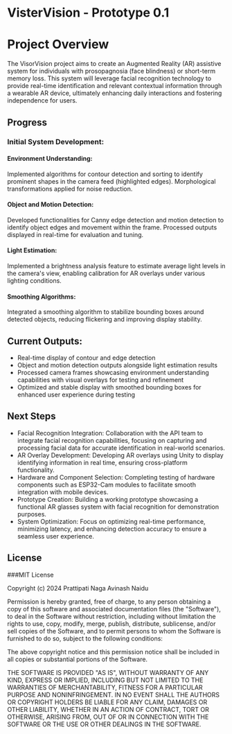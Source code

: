 # VisterVision - Prototype 0.1

# Project Overview
The VisorVision project aims to create an Augmented Reality (AR) assistive system for individuals with prosopagnosia (face blindness) or short-term memory loss. This system will leverage facial recognition technology to provide real-time identification and relevant contextual information through a wearable AR device, ultimately enhancing daily interactions and fostering independence for users.

## Progress
### Initial System Development:
#### Environment Understanding:
Implemented algorithms for contour detection and sorting to identify prominent shapes in the camera feed (highlighted edges).
Morphological transformations applied for noise reduction.
#### Object and Motion Detection:
Developed functionalities for Canny edge detection and motion detection to identify object edges and movement within the frame.
Processed outputs displayed in real-time for evaluation and tuning.
#### Light Estimation:
Implemented a brightness analysis feature to estimate average light levels in the camera's view, enabling calibration for AR overlays under various lighting conditions.
#### Smoothing Algorithms:
Integrated a smoothing algorithm to stabilize bounding boxes around detected objects, reducing flickering and improving display stability.

## Current Outputs:
- Real-time display of contour and edge detection
- Object and motion detection outputs alongside light estimation results
- Processed camera frames showcasing environment understanding capabilities with visual overlays for testing and refinement
- Optimized and stable display with smoothed bounding boxes for enhanced user experience during testing

## Next Steps
- Facial Recognition Integration: Collaboration with the API team to integrate facial recognition capabilities, focusing on capturing and processing facial data for accurate identification in real-world scenarios.
- AR Overlay Development: Developing AR overlays using Unity to display identifying information in real time, ensuring cross-platform functionality.
- Hardware and Component Selection: Completing testing of hardware components such as ESP32-Cam modules to facilitate smooth integration with mobile devices.
- Prototype Creation: Building a working prototype showcasing a functional AR glasses system with facial recognition for demonstration purposes.
- System Optimization: Focus on optimizing real-time performance, minimizing latency, and enhancing detection accuracy to ensure a seamless user experience.

## License

###MIT License

Copyright (c) 2024 Prattipati Naga Avinash Naidu

Permission is hereby granted, free of charge, to any person obtaining a copy
of this software and associated documentation files (the "Software"), to deal
in the Software without restriction, including without limitation the rights
to use, copy, modify, merge, publish, distribute, sublicense, and/or sell
copies of the Software, and to permit persons to whom the Software is
furnished to do so, subject to the following conditions:

The above copyright notice and this permission notice shall be included in all
copies or substantial portions of the Software.

THE SOFTWARE IS PROVIDED "AS IS", WITHOUT WARRANTY OF ANY KIND, EXPRESS OR
IMPLIED, INCLUDING BUT NOT LIMITED TO THE WARRANTIES OF MERCHANTABILITY,
FITNESS FOR A PARTICULAR PURPOSE AND NONINFRINGEMENT. IN NO EVENT SHALL THE
AUTHORS OR COPYRIGHT HOLDERS BE LIABLE FOR ANY CLAIM, DAMAGES OR OTHER
LIABILITY, WHETHER IN AN ACTION OF CONTRACT, TORT OR OTHERWISE, ARISING FROM,
OUT OF OR IN CONNECTION WITH THE SOFTWARE OR THE USE OR OTHER DEALINGS IN THE
SOFTWARE.
